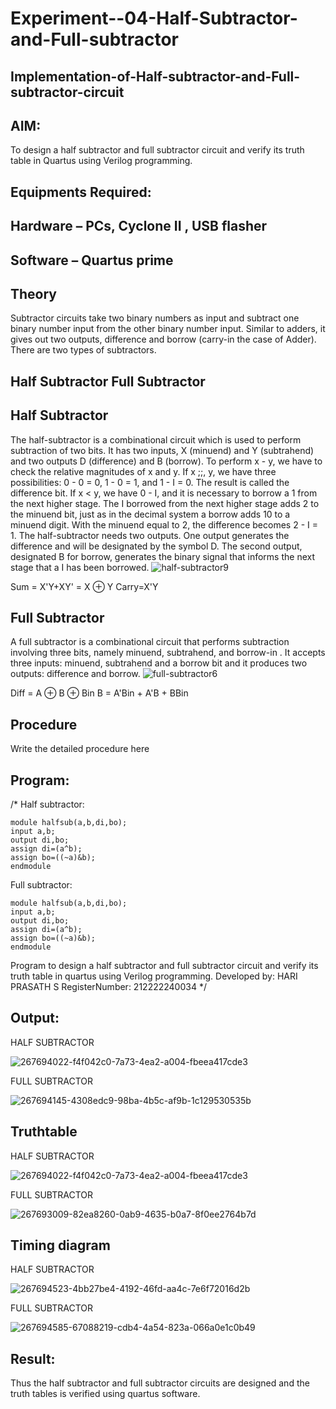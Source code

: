 # Experiment--04-Half-Subtractor-and-Full-subtractor
## Implementation-of-Half-subtractor-and-Full-subtractor-circuit
## AIM:
To design a half subtractor and full subtractor circuit and verify its truth table in Quartus using Verilog programming.

## Equipments Required:
## Hardware – PCs, Cyclone II , USB flasher
## Software – Quartus prime
## Theory
Subtractor circuits take two binary numbers as input and subtract one binary number input from the other binary number input. Similar to adders, it gives out two outputs, difference and borrow (carry-in the case of Adder). There are two types of subtractors.

## Half Subtractor Full Subtractor
## Half Subtractor
The half-subtractor is a combinational circuit which is used to perform subtraction of two bits. It has two inputs, X (minuend) and Y (subtrahend) and two outputs D (difference) and B (borrow). To perform x - y, we have to check the relative magnitudes of x and y. If x ;;, y, we have three possibilities: 0 - 0 = 0, 1 - 0 = 1, and 1 - I = 0. The result is called the difference bit. If x < y, we have 0 - I, and it is necessary to borrow a 1 from the next higher stage. The I borrowed from the next higher stage adds 2 to the minuend bit, just as in the decimal system a borrow adds 10 to a minuend digit. With the minuend equal to 2, the difference becomes 2 - I = 1. The half-subtractor needs two outputs. One output generates the difference and will be designated by the symbol D. The second output, designated B for borrow, generates the binary signal that informs the next stage that a I has been borrowed.
![half-subtractor9](https://user-images.githubusercontent.com/36288975/166112538-58c3bc7c-ee5d-4e6a-ac8d-8e8328efe27a.png)


Sum = X'Y+XY' = X ⊕ Y
Carry=X'Y

## Full Subtractor
A full subtractor is a combinational circuit that performs subtraction involving three bits, namely minuend, subtrahend, and borrow-in . It accepts three inputs: minuend, subtrahend and a borrow bit and it produces two outputs: difference and borrow. 
![full-subtractor6](https://user-images.githubusercontent.com/36288975/166112541-24c68359-3de8-4674-ae22-8272ffc385ed.png)


Diff = A ⊕ B ⊕ Bin B = A'Bin + A'B + BBin

## Procedure



Write the detailed procedure here 


## Program:
/*
Half subtractor:
```
module halfsub(a,b,di,bo);
input a,b;
output di,bo;
assign di=(a^b);
assign bo=((~a)&b);
endmodule
```
Full subtractor:
```
module halfsub(a,b,di,bo);
input a,b;
output di,bo;
assign di=(a^b);
assign bo=((~a)&b);
endmodule
```
Program to design a half subtractor and full subtractor circuit and verify its truth table in quartus using Verilog programming.
Developed by: HARI PRASATH S
RegisterNumber: 212222240034
*/

## Output:
HALF SUBTRACTOR

![267694022-f4f042c0-7a73-4ea2-a004-fbeea417cde3](https://github.com/hariprasath5106/Experiment--03-Half-Subtractor-and-Full-subtractor/assets/111515488/caa03c97-6adc-4326-951a-3409caab5c86)

FULL SUBTRACTOR

![267694145-4308edc9-98ba-4b5c-af9b-1c129530535b](https://github.com/hariprasath5106/Experiment--03-Half-Subtractor-and-Full-subtractor/assets/111515488/8d3015be-1e07-4814-a1af-bd5f635e4033)

## Truthtable
HALF SUBTRACTOR

![267694022-f4f042c0-7a73-4ea2-a004-fbeea417cde3](https://github.com/hariprasath5106/Experiment--03-Half-Subtractor-and-Full-subtractor/assets/111515488/f9971b76-ade8-4d3d-902a-3938539c8091)

FULL SUBTRACTOR

![267693009-82ea8260-0ab9-4635-b0a7-8f0ee2764b7d](https://github.com/hariprasath5106/Experiment--03-Half-Subtractor-and-Full-subtractor/assets/111515488/e3bf4597-7ebc-4fd4-b671-75a37b6209b3)

## Timing diagram 

HALF SUBTRACTOR

![267694523-4bb27be4-4192-46fd-aa4c-7e6f72016d2b](https://github.com/hariprasath5106/Experiment--03-Half-Subtractor-and-Full-subtractor/assets/111515488/13626f83-a0db-4607-a06a-55581c06c239)

FULL SUBTRACTOR

![267694585-67088219-cdb4-4a54-823a-066a0e1c0b49](https://github.com/hariprasath5106/Experiment--03-Half-Subtractor-and-Full-subtractor/assets/111515488/4c39fd97-36cd-4297-a79e-606c32a9518c)


## Result:
Thus the half subtractor and full subtractor circuits are designed and the truth tables is verified using quartus software.
